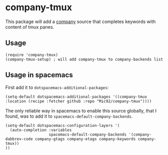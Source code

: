 # company-tmux

This package will add a [company](https://company-mode.github.io/) source that completes
keywords with content of tmux panes.

## Usage

```emacs
(require 'company-tmux)
(company-tmux-setup) ; will add company-tmux to company-backends list
```

## Usage in spacemacs

First add it to `dotspacemacs-additional-packages`:

```emacs
(setq-default dotspacemacs-additional-packages '((company-tmux :location (recipe :fetcher github :repo "Mic92/company-tmux"))))
```

The only reliable way in spacemacs to enable this source globally, that I found,
was to add it to `spacemacs-default-company-backends`.

```emacs
(setq-default dotspacemacs-configuration-layers '(
  (auto-completion :variables
                   spacemacs-default-company-backends '(company-dabbrev-code company-gtags company-etags company-keywords company-tmux))
))
```
